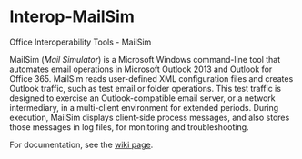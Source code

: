 # Interop-MailSim
Office Interoperability Tools - MailSim

MailSim (*Mail Simulator*) is a Microsoft Windows command-line tool that automates email operations in Microsoft Outlook 2013 and Outlook for Office 365. 
MailSim reads user-defined XML configuration files and creates Outlook traffic, such as test email or folder operations. 
This test traffic is designed to exercise an Outlook-compatible email server, or a network intermediary, in a multi-client environment for extended periods. 
During execution, MailSim displays client-side process messages, and also stores those messages in log files, for monitoring and troubleshooting.

For documentation, see the [wiki page](https://github.com/OfficeDev/Interop-MailSim/wiki).

